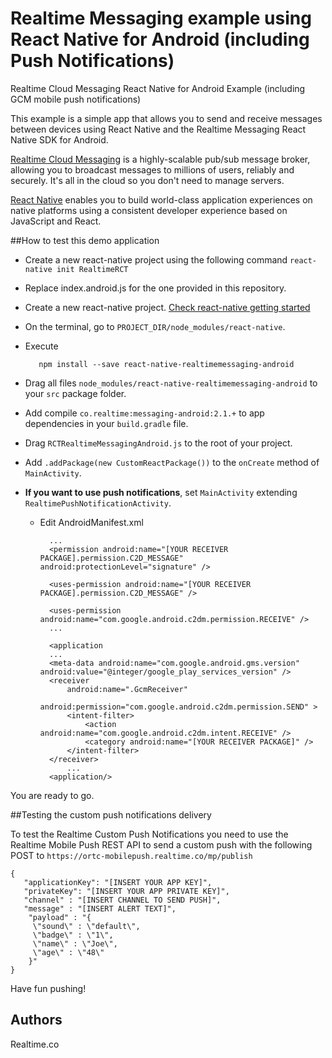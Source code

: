 # Realtime Messaging example using React Native for Android (including Push Notifications)
Realtime Cloud Messaging React Native for Android Example (including GCM mobile push notifications)

This example is a simple app that allows you to send and receive messages between devices using React Native and the Realtime Messaging React Native SDK for Android.
 
[Realtime Cloud Messaging](http://framework.realtime.co/messaging) is a highly-scalable pub/sub message broker, allowing you to broadcast messages to millions of users, reliably and securely. It's all in the cloud so you don't need to manage servers.

[React Native](http://facebook.github.io/react-native/) enables you to build world-class application experiences on native platforms using a consistent developer experience based on JavaScript and React.


##How to test this demo application

*	Create a new react-native project using the following command `react-native init RealtimeRCT`

*	Replace index.android.js for the one provided in this repository.

* Create a new react-native project. [Check react-native getting started](http://facebook.github.io/react-native/docs/getting-started.html#content)

* On the terminal, go to `PROJECT_DIR/node_modules/react-native`.

* Execute

		 npm install --save react-native-realtimemessaging-android

* Drag all files `node_modules/react-native-realtimemessaging-android` to your `src` package folder.

* Add compile `co.realtime:messaging-android:2.1.+` to app dependencies in your `build.gradle` file.

* Drag `RCTRealtimeMessagingAndroid.js` to the root of your project.

* Add `.addPackage(new CustomReactPackage())` to the `onCreate` method of `MainActivity`.

* **If you want to use push notifications**, set `MainActivity` extending `RealtimePushNotificationActivity`.

	* Edit AndroidManifest.xml
			
			...
			<permission android:name="[YOUR RECEIVER PACKAGE].permission.C2D_MESSAGE" android:protectionLevel="signature" />
			
		    <uses-permission android:name="[YOUR RECEIVER PACKAGE].permission.C2D_MESSAGE" />
		    
		    <uses-permission android:name="com.google.android.c2dm.permission.RECEIVE" />
		    ...
		    
		    <application
		    ...
		    <meta-data android:name="com.google.android.gms.version" android:value="@integer/google_play_services_version" />
	        <receiver
	            android:name=".GcmReceiver"
	            android:permission="com.google.android.c2dm.permission.SEND" >
	            <intent-filter>
	                <action android:name="com.google.android.c2dm.intent.RECEIVE" />
	                <category android:name="[YOUR RECEIVER PACKAGE]" />
	            </intent-filter>
	        </receiver>
			    ...
		    <application/>




 You are ready to go.

##Testing the custom push notifications delivery

To test the Realtime Custom Push Notifications you need to use the Realtime Mobile Push REST API to send a custom push with the following POST to `https://ortc-mobilepush.realtime.co/mp/publish`

	{
	   "applicationKey": "[INSERT YOUR APP KEY]",
	   "privateKey": "[INSERT YOUR APP PRIVATE KEY]",
	   "channel" : "[INSERT CHANNEL TO SEND PUSH]",
	   "message" : "[INSERT ALERT TEXT]",
	    "payload" : "{
	     \"sound\" : \"default\",
	     \"badge\" : \"1\",
	     \"name\" : \"Joe\",
	     \"age\" : \"48\"
	    }"
	}

Have fun pushing!

	
## Authors
Realtime.co
	

